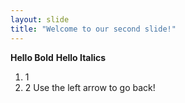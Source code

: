 ```yaml
---
layout: slide
title: "Welcome to our second slide!"
---
```

**Hello Bold**
__Hello Italics__
1. 1
2. 2
Use the left arrow to go back!
